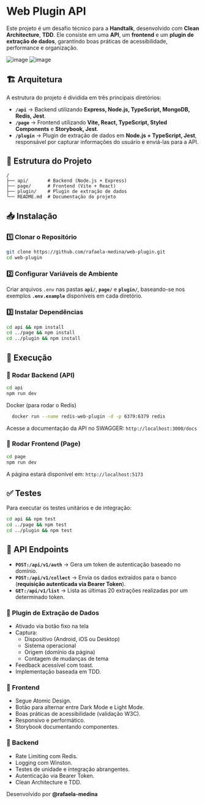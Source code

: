 # Web Plugin API

Este projeto é um desafio técnico para a **Handtalk**, desenvolvido com **Clean Architecture**, **TDD**. Ele consiste em uma **API**, um **frontend** e um **plugin de extração de dados**, garantindo boas práticas de acessibilidade, performance e organização.

![image](https://github.com/user-attachments/assets/7827ecb1-9ddd-4d91-9268-857d29ed5fed)
![image](https://github.com/user-attachments/assets/4f5a5cc6-7cc9-4a43-bbda-85c8b754a7d7)



## 🏗️ Arquitetura

A estrutura do projeto é dividida em três principais diretórios:

- **`/api`** → Backend utilizando **Express, Node.js, TypeScript, MongoDB, Redis, Jest**.
- **`/page`** → Frontend utilizando **Vite, React, TypeScript, Styled Components** e **Storybook, Jest**.
- **`/plugin`** → Plugin de extração de dados em **Node.js + TypeScript, Jest**, responsável por capturar informações do usuário e enviá-las para a API.

## 📂 Estrutura do Projeto

```
/
├── api/       # Backend (Node.js + Express)
├── page/      # Frontend (Vite + React)
├── plugin/    # Plugin de extração de dados
└── README.md  # Documentação do projeto
```

## 📥 Instalação

### 1️⃣ Clonar o Repositório

```bash
git clone https://github.com/rafaela-medina/web-plugin.git
cd web-plugin
```

### 2️⃣ Configurar Variáveis de Ambiente

Criar arquivos `.env` nas pastas **`api/`**, **`page/`** e **`plugin/`**, baseando-se nos exemplos **`.env.example`** disponíveis em cada diretório.

### 3️⃣ Instalar Dependências

```bash
cd api && npm install
cd ../page && npm install
cd ../plugin && npm install
```

## 🚀 Execução

### 🔹 Rodar Backend (API)

```bash
cd api
npm run dev
```

Docker (para rodar o Redis)
```bash
  docker run --name redis-web-plugin -d -p 6379:6379 redis
```


Acesse a documentação da API no SWAGGER: `http://localhost:3000/docs`

### 🔹 Rodar Frontend (Page)

```bash
cd page
npm run dev
```

A página estará disponível em: `http://localhost:5173`

## ✅ Testes

Para executar os testes unitários e de integração:

```bash
cd api && npm test
cd ../page && npm test
cd ../plugin && npm test
```

## 📡 API Endpoints

- **`POST:/api/v1/auth`** → Gera um token de autenticação baseado no domínio.
- **`POST:/api/v1/collect`** → Envia os dados extraídos para o banco (**requisição autenticada via Bearer Token**).
- **`GET:/api/v1/list`** →  Lista as últimas 20 extrações realizadas por um determinado token.

### 📌 Plugin de Extração de Dados

- Ativado via botão fixo na tela
- Captura:
  - Dispositivo (Android, iOS ou Desktop)
  - Sistema operacional
  - Origem (domínio da página)
  - Contagem de mudanças de tema
- Feedback acessível com toast.
- Implementação baseada em TDD.

### 📌 Frontend

- Segue Atomic Design.
- Botão para alternar entre Dark Mode e Light Mode.
- Boas práticas de acessibilidade (validação W3C).
- Responsivo e performático.
- Storybook documentando componentes.

### 📌 Backend

- Rate Limiting com Redis.
- Logging com Winston.
- Testes de unidade e integração abrangentes.
- Autenticação via Bearer Token.
- Clean Architecture e TDD.

Desenvolvido por **@rafaela-medina** 

